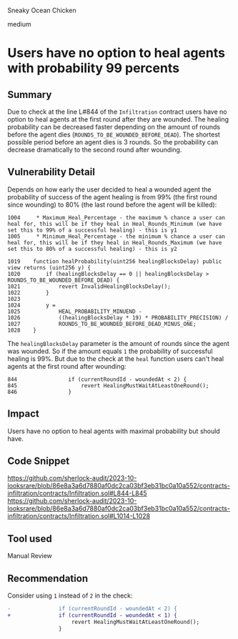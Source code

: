 Sneaky Ocean Chicken

medium

# Users have no option to heal agents with probability 99 percents
## Summary
Due to check at the line L#844 of the `Infiltration` contract users have no option to heal agents at the first round after they are wounded. The healing probability can be decreased faster depending on the amount of rounds before the agent dies (`ROUNDS_TO_BE_WOUNDED_BEFORE_DEAD`). The shortest possible period before an agent dies is 3 rounds. So the probability can decrease dramatically to the second round after wounding.

## Vulnerability Detail
Depends on how early the user decided to heal a wounded agent the probability of success of the  agent healing is from 99% (the first round since wounding) to 80% (the last round before the agent will be killed):
```solidity
1004     * Maximum_Heal_Percentage - the maximum % chance a user can heal for, this will be if they heal in Heal_Rounds_Minimum (we have set this to 99% of a successful healing) - this is y1
1005     * Minimum_Heal_Percentage - the minimum % chance a user can heal for, this will be if they heal in Heal_Rounds_Maximum (we have set this to 80% of a successful healing) - this is y2

1019    function healProbability(uint256 healingBlocksDelay) public view returns (uint256 y) {
1020        if (healingBlocksDelay == 0 || healingBlocksDelay > ROUNDS_TO_BE_WOUNDED_BEFORE_DEAD) {
1021            revert InvalidHealingBlocksDelay();
1022        }
1023
1024        y =
1025            HEAL_PROBABILITY_MINUEND -
1026            ((healingBlocksDelay * 19) * PROBABILITY_PRECISION) /
1027            ROUNDS_TO_BE_WOUNDED_BEFORE_DEAD_MINUS_ONE;
1028    }
``` 
The `healingBlocksDelay` parameter is the amount of rounds since the agent was wounded. So if the amount equals `1` the probability of successful healing is 99%.
But due to the check at the `heal` function users can't heal agents at the first round after wounding:
```solidity
844                if (currentRoundId - woundedAt < 2) {
845                    revert HealingMustWaitAtLeastOneRound();
846                }
```

## Impact
Users have no option to heal agents with maximal probability but should have.

## Code Snippet
https://github.com/sherlock-audit/2023-10-looksrare/blob/86e8a3a6d7880af0dc2ca03bf3eb31bc0a10a552/contracts-infiltration/contracts/Infiltration.sol#L844-L845
https://github.com/sherlock-audit/2023-10-looksrare/blob/86e8a3a6d7880af0dc2ca03bf3eb31bc0a10a552/contracts-infiltration/contracts/Infiltration.sol#L1014-L1028

## Tool used
Manual Review

## Recommendation
Consider using `1` instead of `2` in the check:
```diff
-               if (currentRoundId - woundedAt < 2) {
+               if (currentRoundId - woundedAt < 1) {
                    revert HealingMustWaitAtLeastOneRound();
                }
```